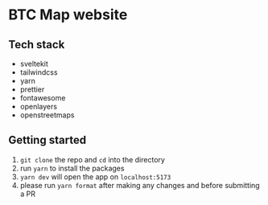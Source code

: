 # BTC Map website

## Tech stack

- sveltekit
- tailwindcss
- yarn
- prettier
- fontawesome
- openlayers
- openstreetmaps

## Getting started

1. `git clone` the repo and `cd` into the directory
2. run `yarn` to install the packages
3. `yarn dev` will open the app on `localhost:5173`
4. please run `yarn format` after making any changes and before submitting a PR
